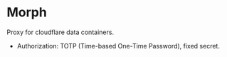 # Morph
Proxy for cloudflare data containers.
- Authorization: TOTP (Time-based One-Time Password), fixed secret.
